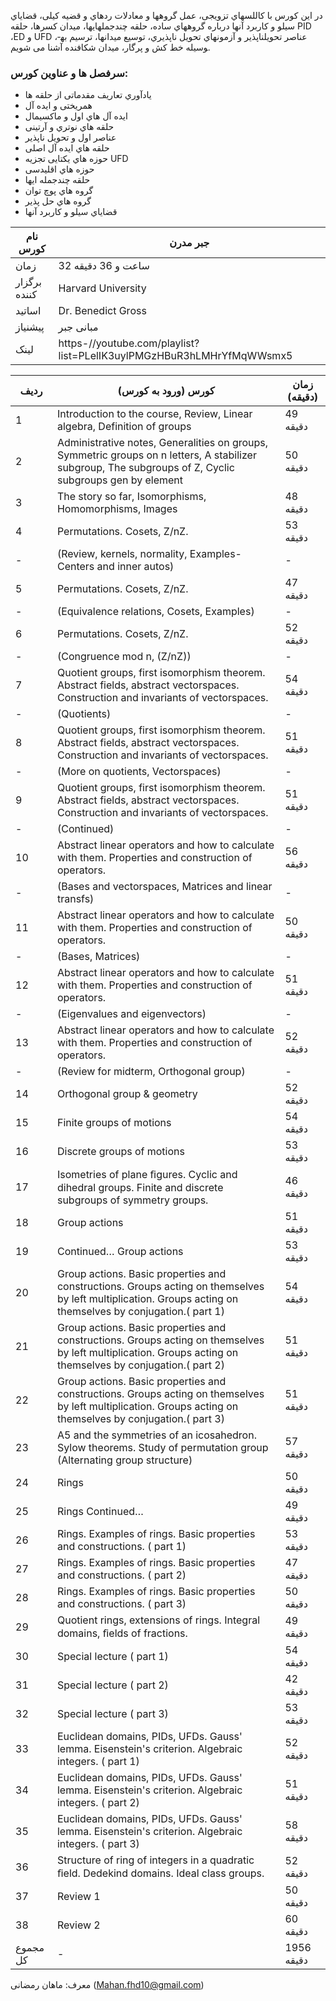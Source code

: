 در این کورس با کاللسهاي تزویجی، عمل گروهها و معادلات ردهاي و قضیه کیلی، قضایاي سیلو و کاربرد آنها درباره گروههاي ساده، حلقه چندجمله­اي­ها، میدان کسرها، حلقه PID ،ED  و UFD ،عناصر تحویل­ناپذیر و آزمونهاي تحویل ناپذیري، توسیع میدانها، ترسیم به­وسیله خط کش و پرگار، میدان شکافنده آشنا می شویم.

### سرفصل ها و عناوین کورس: 

- یادآوري تعاریف مقدماتی از حلقه ها
- همریختی و ایده آل
- ایده آل هاي اول و ماکسیمال
- حلقه هاي نوتري و آرتینی
- عناصر اول و تحویل ناپذیر
- حلقه هاي ایده آل اصلی
- حوزه هاي یکتایی تجزیه  UFD
- حوزه هاي اقلیدسی
- حلقه چندجمله ایها
- گروه هاي پوچ توان
- گروه هاي حل پذیر
- قضایاي سیلو و کاربرد آنها

| نام کورس     | جبر مدرن                                                             |
|--------------|----------------------------------------------------------------------|
| زمان         | 32 ساعت و 36 دقیقه                                                   |
| برگزار کننده | Harvard University                                                   |
| اساتید       | Dr. Benedict Gross                                                   |
| پیشنیاز      | مبانی جبر                                                            |
| لینک         | https-//youtube.com/playlist?list=PLelIK3uylPMGzHBuR3hLMHrYfMqWWsmx5 |

| ردیف     | کورس (ورود به کورس)                                                                                                                                         | زمان (دقیقه) |
|----------|-------------------------------------------------------------------------------------------------------------------------------------------------------------|--------------|
| 1        | Introduction to the course, Review, Linear algebra, Definition of groups                                                                                    | 49 دقیقه     |
| 2        | Administrative notes, Generalities on groups, Symmetric groups on n letters, A stabilizer subgroup, The subgroups of Z, Cyclic subgroups gen by element     | 50 دقیقه     |
| 3        | The story so far, Isomorphisms, Homomorphisms, Images                                                                                                       | 48 دقیقه     |
| 4        | Permutations. Cosets, Z/nZ.                                                                                                                                 | 53 دقیقه     |
| -        | (Review, kernels, normality, Examples- Centers and inner autos)                                                                                             | -            |
| 5        | Permutations. Cosets, Z/nZ.                                                                                                                                 | 47 دقیقه     |
| -        | (Equivalence relations, Cosets, Examples)                                                                                                                   | -            |
| 6        | Permutations. Cosets, Z/nZ.                                                                                                                                 | 52 دقیقه     |
| -        | (Congruence mod n, (Z/nZ))                                                                                                                                  | -            |
| 7        | Quotient groups, first isomorphism theorem. Abstract fields, abstract vectorspaces. Construction and invariants of vectorspaces.                            | 54 دقیقه     |
| -        | (Quotients)                                                                                                                                                 | -            |
| 8        | Quotient groups, first isomorphism theorem. Abstract fields, abstract vectorspaces. Construction and invariants of vectorspaces.                            | 51 دقیقه     |
| -        | (More on quotients, Vectorspaces)                                                                                                                           | -            |
| 9        | Quotient groups, first isomorphism theorem. Abstract fields, abstract vectorspaces. Construction and invariants of vectorspaces.                            | 51 دقیقه     |
| -        | (Continued)                                                                                                                                                 | -            |
| 10       | Abstract linear operators and how to calculate with them. Properties and construction of operators.                                                         | 56 دقیقه     |
| -        | (Bases and vectorspaces, Matrices and linear transfs)                                                                                                       | -            |
| 11       | Abstract linear operators and how to calculate with them. Properties and construction of operators.                                                         | 50 دقیقه     |
| -        | (Bases, Matrices)                                                                                                                                           | -            |
| 12       | Abstract linear operators and how to calculate with them. Properties and construction of operators.                                                         | 51 دقیقه     |
| -        | (Eigenvalues and eigenvectors)                                                                                                                              | -            |
| 13       | Abstract linear operators and how to calculate with them. Properties and construction of operators.                                                         | 52 دقیقه     |
| -        | (Review for midterm, Orthogonal group)                                                                                                                      | -            |
| 14       | Orthogonal group & geometry                                                                                                                                 | 52 دقیقه     |
| 15       | Finite groups of motions                                                                                                                                    | 54 دقیقه     |
| 16       | Discrete groups of motions                                                                                                                                  | 53 دقیقه     |
| 17       | Isometries of plane ﬁgures. Cyclic and dihedral groups. Finite and discrete subgroups of symmetry groups.                                                   | 46 دقیقه     |
| 18       | Group actions                                                                                                                                               | 51 دقیقه     |
| 19       | Continued… Group actions                                                                                                                                    | 53 دقیقه     |
| 20       | Group actions. Basic properties and constructions. Groups acting on themselves by left multiplication. Groups acting on themselves by conjugation.( part 1) | 54 دقیقه     |
| 21       | Group actions. Basic properties and constructions. Groups acting on themselves by left multiplication. Groups acting on themselves by conjugation.( part 2) | 51 دقیقه     |
| 22       | Group actions. Basic properties and constructions. Groups acting on themselves by left multiplication. Groups acting on themselves by conjugation.( part 3) | 51 دقیقه     |
| 23       | A5 and the symmetries of an icosahedron. Sylow theorems. Study of permutation  group (Alternating group structure)                                          | 57 دقیقه     |
| 24       | Rings                                                                                                                                                       | 50 دقیقه     |
| 25       | Rings Continued…                                                                                                                                            | 49 دقیقه     |
| 26       | Rings. Examples of rings. Basic properties and constructions. ( part 1)                                                                                     | 53 دقیقه     |
| 27       | Rings. Examples of rings. Basic properties and constructions. ( part 2)                                                                                     | 47 دقیقه     |
| 28       | Rings. Examples of rings. Basic properties and constructions. ( part 3)                                                                                     | 50 دقیقه     |
| 29       | Quotient rings, extensions of rings. Integral domains, ﬁelds of fractions.                                                                                  | 49 دقیقه     |
| 30       | Special lecture ( part 1)                                                                                                                                   | 54 دقیقه     |
| 31       | Special lecture ( part 2)                                                                                                                                   | 42 دقیقه     |
| 32       | Special lecture ( part 3)                                                                                                                                   | 53 دقیقه     |
| 33       | Euclidean domains, PIDs, UFDs. Gauss' lemma. Eisenstein's criterion. Algebraic integers. ( part 1)                                                          | 52 دقیقه     |
| 34       | Euclidean domains, PIDs, UFDs. Gauss' lemma. Eisenstein's criterion. Algebraic integers. ( part 2)                                                          | 51 دقیقه     |
| 35       | Euclidean domains, PIDs, UFDs. Gauss' lemma. Eisenstein's criterion. Algebraic integers. ( part 3)                                                          | 58 دقیقه     |
| 36       | Structure of ring of integers in a quadratic ﬁeld. Dedekind domains. Ideal class groups.                                                                    | 52 دقیقه     |
| 37       | Review 1                                                                                                                                                    | 50 دقیقه     |
| 38       | Review 2                                                                                                                                                    | 60 دقیقه     |
| مجموع کل | -                                                                                                                                                           | 1956 دقیقه   |

معرف: ماهان رمضانی (Mahan.fhd10@gmail.com)